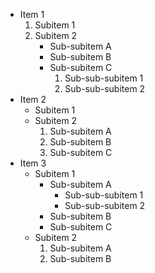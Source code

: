 - Item 1
    1. Subitem 1
    2. Subitem 2
        - Sub-subitem A
        - Sub-subitem B
        - Sub-subitem C
            1. Sub-sub-subitem 1
            2. Sub-sub-subitem 2
- Item 2
    - Subitem 1
    - Subitem 2
        1. Sub-subitem A
        2. Sub-subitem B
        3. Sub-subitem C
- Item 3
    - Subitem 1
        - Sub-subitem A
            - Sub-sub-subitem 1
            - Sub-sub-subitem 2
        - Sub-subitem B
        - Sub-subitem C
    - Subitem 2
        1. Sub-subitem A
        2. Sub-subitem B
